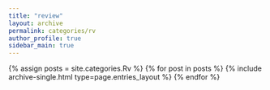 ```yaml
---
title: "review"
layout: archive
permalink: categories/rv
author_profile: true
sidebar_main: true
---
```



{% assign posts = site.categories.Rv %}
{% for post in posts %} {% include archive-single.html type=page.entries_layout %} {% endfor %}
